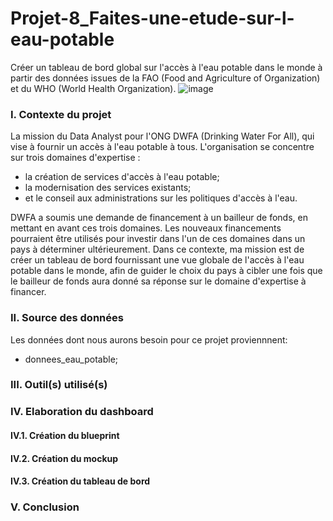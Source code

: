 # Projet-8_Faites-une-etude-sur-l-eau-potable
Créer un tableau de bord global sur l'accès à l'eau potable dans le monde à partir des données issues de la FAO (Food and Agriculture of Organization) et du WHO (World Health Organization).
![image](https://github.com/BM-Aurelie78/Projet-8_Faites-une-etude-sur-l-eau-potable/assets/153644306/be10c1a7-b2fb-48b2-a8ca-050ec947c44f)

### I. Contexte du projet
La mission du Data Analyst pour l'ONG DWFA (Drinking Water For All), qui vise à fournir un accès à l'eau potable à tous. L'organisation se concentre sur trois domaines d'expertise : 
- la création de services d'accès à l'eau potable; 
- la modernisation des services existants; 
- et le conseil aux administrations sur les politiques d'accès à l'eau.

DWFA a soumis une demande de financement à un bailleur de fonds, en mettant en avant ces trois domaines. Les nouveaux financements pourraient être utilisés pour investir dans l'un de ces domaines dans un pays à déterminer ultérieurement. Dans ce contexte, ma mission est de créer un tableau de bord fournissant une vue globale de l'accès à l'eau potable dans le monde, afin de guider le choix du pays à cibler une fois que le bailleur de fonds aura donné sa réponse sur le domaine d'expertise à financer.

### II. Source des données
Les données dont nous aurons besoin pour ce projet proviennnent:
- donnees_eau_potable;
  
### III. Outil(s) utilisé(s)

### IV. Elaboration du dashboard
  #### IV.1. Création du blueprint
  #### IV.2. Création du mockup
  #### IV.3. Création du tableau de bord

### V. Conclusion
